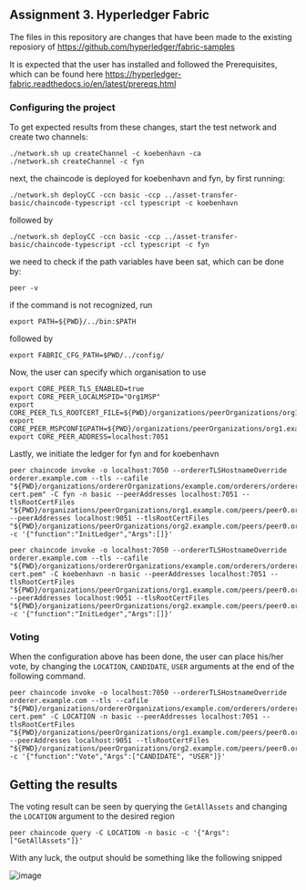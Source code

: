 ## Assignment 3. Hyperledger Fabric

The files in this repository are changes that have been made to the existing reposiory of https://github.com/hyperledger/fabric-samples

It is expected that the user has installed and followed the Prerequisites, which can be found here https://hyperledger-fabric.readthedocs.io/en/latest/prereqs.html
 
### Configuring the project
To get expected results from these changes, start the test network and create two channels:

```
./network.sh up createChannel -c koebenhavn -ca
./network.sh createChannel -c fyn
```

next, the chaincode is deployed for koebenhavn and fyn, by first running:

```
./network.sh deployCC -ccn basic -ccp ../asset-transfer-basic/chaincode-typescript -ccl typescript -c koebenhavn
```
followed by
```
./network.sh deployCC -ccn basic -ccp ../asset-transfer-basic/chaincode-typescript -ccl typescript -c fyn
```

we need to check if the path variables have been sat, which can be done by:
```
peer -v
```
if the command is not recognized, run

```
export PATH=${PWD}/../bin:$PATH
```
followed by

```
export FABRIC_CFG_PATH=$PWD/../config/
```

Now, the user can specify which organisation to use

```
export CORE_PEER_TLS_ENABLED=true
export CORE_PEER_LOCALMSPID="Org1MSP"
export CORE_PEER_TLS_ROOTCERT_FILE=${PWD}/organizations/peerOrganizations/org1.example.com/peers/peer0.org1.example.com/tls/ca.crt
export CORE_PEER_MSPCONFIGPATH=${PWD}/organizations/peerOrganizations/org1.example.com/users/Admin@org1.example.com/msp
export CORE_PEER_ADDRESS=localhost:7051
```
Lastly, we initiate the ledger for fyn and for koebenhavn

```
peer chaincode invoke -o localhost:7050 --ordererTLSHostnameOverride orderer.example.com --tls --cafile "${PWD}/organizations/ordererOrganizations/example.com/orderers/orderer.example.com/msp/tlscacerts/tlsca.example.com-cert.pem" -C fyn -n basic --peerAddresses localhost:7051 --tlsRootCertFiles "${PWD}/organizations/peerOrganizations/org1.example.com/peers/peer0.org1.example.com/tls/ca.crt" --peerAddresses localhost:9051 --tlsRootCertFiles "${PWD}/organizations/peerOrganizations/org2.example.com/peers/peer0.org2.example.com/tls/ca.crt" -c '{"function":"InitLedger","Args":[]}'
```

```
peer chaincode invoke -o localhost:7050 --ordererTLSHostnameOverride orderer.example.com --tls --cafile "${PWD}/organizations/ordererOrganizations/example.com/orderers/orderer.example.com/msp/tlscacerts/tlsca.example.com-cert.pem" -C koebenhavn -n basic --peerAddresses localhost:7051 --tlsRootCertFiles "${PWD}/organizations/peerOrganizations/org1.example.com/peers/peer0.org1.example.com/tls/ca.crt" --peerAddresses localhost:9051 --tlsRootCertFiles "${PWD}/organizations/peerOrganizations/org2.example.com/peers/peer0.org2.example.com/tls/ca.crt" -c '{"function":"InitLedger","Args":[]}'
```
### Voting
When the configuration above has been done, the user can place his/her vote, by changing the `LOCATION`, `CANDIDATE`, `USER` arguments at the end of the following command.

```
peer chaincode invoke -o localhost:7050 --ordererTLSHostnameOverride orderer.example.com --tls --cafile "${PWD}/organizations/ordererOrganizations/example.com/orderers/orderer.example.com/msp/tlscacerts/tlsca.example.com-cert.pem" -C LOCATION -n basic --peerAddresses localhost:7051 --tlsRootCertFiles "${PWD}/organizations/peerOrganizations/org1.example.com/peers/peer0.org1.example.com/tls/ca.crt" --peerAddresses localhost:9051 --tlsRootCertFiles "${PWD}/organizations/peerOrganizations/org2.example.com/peers/peer0.org2.example.com/tls/ca.crt" -c '{"function":"Vote","Args":["CANDIDATE", "USER"]}'
```
## Getting the results
The voting result can be seen by querying the `GetAllAssets` and changing the `LOCATION` argument to the desired region

```
peer chaincode query -C LOCATION -n basic -c '{"Args":["GetAllAssets"]}'
```
With any luck, the output should be something like the following snipped

![image](https://user-images.githubusercontent.com/32191711/205710107-1414712f-2259-42a2-a6c5-35e6ec7b2c51.png)

